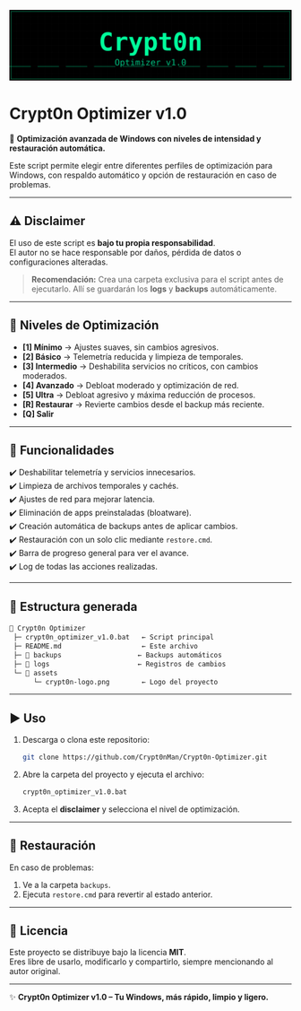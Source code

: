 <p align="center">
  <img src="assets/crypt0n-logo.png" alt="Crypt0n Optimizer Logo" width="800"/>
</p>

# Crypt0n Optimizer v1.0

🚀 **Optimización avanzada de Windows con niveles de intensidad y restauración automática.**

Este script permite elegir entre diferentes perfiles de optimización para Windows, con respaldo automático y opción de restauración en caso de problemas.  

---

## ⚠️ Disclaimer  
El uso de este script es **bajo tu propia responsabilidad**.  
El autor no se hace responsable por daños, pérdida de datos o configuraciones alteradas.  

> **Recomendación:** Crea una carpeta exclusiva para el script antes de ejecutarlo. Allí se guardarán los **logs** y **backups** automáticamente.  

---

## 📌 Niveles de Optimización

- **[1] Mínimo** → Ajustes suaves, sin cambios agresivos.  
- **[2] Básico** → Telemetría reducida y limpieza de temporales.  
- **[3] Intermedio** → Deshabilita servicios no críticos, con cambios moderados.  
- **[4] Avanzado** → Debloat moderado y optimización de red.  
- **[5] Ultra** → Debloat agresivo y máxima reducción de procesos.  
- **[R] Restaurar** → Revierte cambios desde el backup más reciente.  
- **[Q] Salir**  

---

## 📝 Funcionalidades

✔️ Deshabilitar telemetría y servicios innecesarios.  
✔️ Limpieza de archivos temporales y cachés.  
✔️ Ajustes de red para mejorar latencia.  
✔️ Eliminación de apps preinstaladas (bloatware).  
✔️ Creación automática de backups antes de aplicar cambios.  
✔️ Restauración con un solo clic mediante `restore.cmd`.  
✔️ Barra de progreso general para ver el avance.  
✔️ Log de todas las acciones realizadas.  

---

## 📂 Estructura generada

```
📁 Crypt0n Optimizer
 ├─ crypt0n_optimizer_v1.0.bat   ← Script principal
 ├─ README.md                    ← Este archivo
 ├─ 📁 backups                   ← Backups automáticos
 ├─ 📁 logs                      ← Registros de cambios
 └─ 📁 assets
      └─ crypt0n-logo.png        ← Logo del proyecto
```

---

## ▶️ Uso

1. Descarga o clona este repositorio:  
   ```bash
   git clone https://github.com/Crypt0nMan/Crypt0n-Optimizer.git
   ```
2. Abre la carpeta del proyecto y ejecuta el archivo:
   ```bash
   crypt0n_optimizer_v1.0.bat
   ```
3. Acepta el **disclaimer** y selecciona el nivel de optimización.  

---

## 🔄 Restauración

En caso de problemas:  
1. Ve a la carpeta `backups`.  
2. Ejecuta `restore.cmd` para revertir al estado anterior.  

---

## 📜 Licencia

Este proyecto se distribuye bajo la licencia **MIT**.  
Eres libre de usarlo, modificarlo y compartirlo, siempre mencionando al autor original.  

---

✨ **Crypt0n Optimizer v1.0 – Tu Windows, más rápido, limpio y ligero.**
